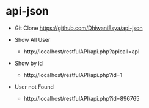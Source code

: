 # api-json
- Git Clone https://github.com/DhiwaniEsya/api-json
- Show All User
  - http://localhost/restfulAPI/api.php?apicall=api

- Show by id 
  - http://localhost/restfulAPI/api.php?id=1

- User not Found
  - http://localhost/restfulAPI/api.php?id=896765
